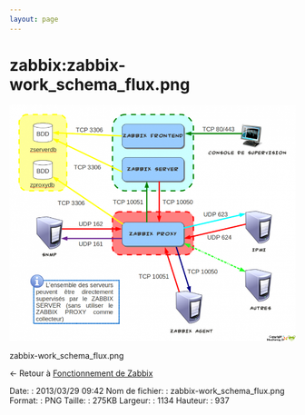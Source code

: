 ```yaml
---
layout: page
---
```


zabbix:zabbix-work\_schema\_flux.png
====================================

[![zabbix-work\_schema\_flux.png](../../assets/media/zabbix/zabbix-work_schema_flux.png@cache=&w=900&h=743 "zabbix-work_schema_flux.png")](../../assets/media/zabbix/zabbix-work_schema_flux.png@cache= "Afficher le fichier original")

zabbix-work\_schema\_flux.png

← Retour à [Fonctionnement de
Zabbix](../../zabbix/zabbix-work.html "zabbix:zabbix-work")

Date:
:   2013/03/29 09:42
Nom de fichier:
:   zabbix-work\_schema\_flux.png
Format:
:   PNG
Taille:
:   275KB
Largeur:
:   1134
Hauteur:
:   937

